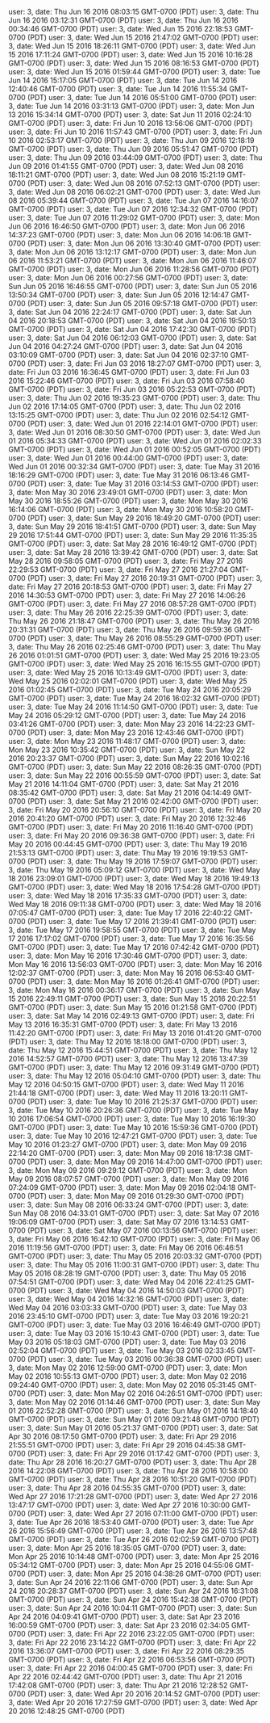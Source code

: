 user: 3, date: Thu Jun 16 2016 08:03:15 GMT-0700 (PDT)
user: 3, date: Thu Jun 16 2016 03:12:31 GMT-0700 (PDT)
user: 3, date: Thu Jun 16 2016 00:34:46 GMT-0700 (PDT)
user: 3, date: Wed Jun 15 2016 22:18:53 GMT-0700 (PDT)
user: 3, date: Wed Jun 15 2016 21:47:02 GMT-0700 (PDT)
user: 3, date: Wed Jun 15 2016 18:26:11 GMT-0700 (PDT)
user: 3, date: Wed Jun 15 2016 17:11:24 GMT-0700 (PDT)
user: 3, date: Wed Jun 15 2016 10:16:28 GMT-0700 (PDT)
user: 3, date: Wed Jun 15 2016 08:16:53 GMT-0700 (PDT)
user: 3, date: Wed Jun 15 2016 01:59:44 GMT-0700 (PDT)
user: 3, date: Tue Jun 14 2016 15:17:05 GMT-0700 (PDT)
user: 3, date: Tue Jun 14 2016 12:40:46 GMT-0700 (PDT)
user: 3, date: Tue Jun 14 2016 11:55:34 GMT-0700 (PDT)
user: 3, date: Tue Jun 14 2016 05:51:00 GMT-0700 (PDT)
user: 3, date: Tue Jun 14 2016 03:31:13 GMT-0700 (PDT)
user: 3, date: Mon Jun 13 2016 15:34:14 GMT-0700 (PDT)
user: 3, date: Sat Jun 11 2016 02:24:10 GMT-0700 (PDT)
user: 3, date: Fri Jun 10 2016 13:56:06 GMT-0700 (PDT)
user: 3, date: Fri Jun 10 2016 11:57:43 GMT-0700 (PDT)
user: 3, date: Fri Jun 10 2016 02:53:17 GMT-0700 (PDT)
user: 3, date: Thu Jun 09 2016 12:18:19 GMT-0700 (PDT)
user: 3, date: Thu Jun 09 2016 05:51:47 GMT-0700 (PDT)
user: 3, date: Thu Jun 09 2016 03:44:09 GMT-0700 (PDT)
user: 3, date: Thu Jun 09 2016 01:41:55 GMT-0700 (PDT)
user: 3, date: Wed Jun 08 2016 18:11:21 GMT-0700 (PDT)
user: 3, date: Wed Jun 08 2016 15:21:19 GMT-0700 (PDT)
user: 3, date: Wed Jun 08 2016 07:52:13 GMT-0700 (PDT)
user: 3, date: Wed Jun 08 2016 06:02:21 GMT-0700 (PDT)
user: 3, date: Wed Jun 08 2016 05:39:44 GMT-0700 (PDT)
user: 3, date: Tue Jun 07 2016 14:16:07 GMT-0700 (PDT)
user: 3, date: Tue Jun 07 2016 12:34:32 GMT-0700 (PDT)
user: 3, date: Tue Jun 07 2016 11:29:02 GMT-0700 (PDT)
user: 3, date: Mon Jun 06 2016 16:46:50 GMT-0700 (PDT)
user: 3, date: Mon Jun 06 2016 14:37:23 GMT-0700 (PDT)
user: 3, date: Mon Jun 06 2016 14:06:18 GMT-0700 (PDT)
user: 3, date: Mon Jun 06 2016 13:30:40 GMT-0700 (PDT)
user: 3, date: Mon Jun 06 2016 13:12:17 GMT-0700 (PDT)
user: 3, date: Mon Jun 06 2016 11:53:21 GMT-0700 (PDT)
user: 3, date: Mon Jun 06 2016 11:46:07 GMT-0700 (PDT)
user: 3, date: Mon Jun 06 2016 11:28:56 GMT-0700 (PDT)
user: 3, date: Mon Jun 06 2016 00:27:56 GMT-0700 (PDT)
user: 3, date: Sun Jun 05 2016 16:46:55 GMT-0700 (PDT)
user: 3, date: Sun Jun 05 2016 13:50:34 GMT-0700 (PDT)
user: 3, date: Sun Jun 05 2016 12:14:47 GMT-0700 (PDT)
user: 3, date: Sun Jun 05 2016 09:57:18 GMT-0700 (PDT)
user: 3, date: Sat Jun 04 2016 22:24:17 GMT-0700 (PDT)
user: 3, date: Sat Jun 04 2016 20:18:53 GMT-0700 (PDT)
user: 3, date: Sat Jun 04 2016 19:50:13 GMT-0700 (PDT)
user: 3, date: Sat Jun 04 2016 17:42:30 GMT-0700 (PDT)
user: 3, date: Sat Jun 04 2016 06:12:03 GMT-0700 (PDT)
user: 3, date: Sat Jun 04 2016 04:27:24 GMT-0700 (PDT)
user: 3, date: Sat Jun 04 2016 03:10:09 GMT-0700 (PDT)
user: 3, date: Sat Jun 04 2016 02:37:10 GMT-0700 (PDT)
user: 3, date: Fri Jun 03 2016 18:27:07 GMT-0700 (PDT)
user: 3, date: Fri Jun 03 2016 16:36:45 GMT-0700 (PDT)
user: 3, date: Fri Jun 03 2016 15:22:46 GMT-0700 (PDT)
user: 3, date: Fri Jun 03 2016 07:58:40 GMT-0700 (PDT)
user: 3, date: Fri Jun 03 2016 05:22:53 GMT-0700 (PDT)
user: 3, date: Thu Jun 02 2016 19:35:23 GMT-0700 (PDT)
user: 3, date: Thu Jun 02 2016 17:14:05 GMT-0700 (PDT)
user: 3, date: Thu Jun 02 2016 13:15:25 GMT-0700 (PDT)
user: 3, date: Thu Jun 02 2016 02:54:12 GMT-0700 (PDT)
user: 3, date: Wed Jun 01 2016 22:14:01 GMT-0700 (PDT)
user: 3, date: Wed Jun 01 2016 08:30:50 GMT-0700 (PDT)
user: 3, date: Wed Jun 01 2016 05:34:33 GMT-0700 (PDT)
user: 3, date: Wed Jun 01 2016 02:02:33 GMT-0700 (PDT)
user: 3, date: Wed Jun 01 2016 00:52:05 GMT-0700 (PDT)
user: 3, date: Wed Jun 01 2016 00:44:00 GMT-0700 (PDT)
user: 3, date: Wed Jun 01 2016 00:32:34 GMT-0700 (PDT)
user: 3, date: Tue May 31 2016 18:16:29 GMT-0700 (PDT)
user: 3, date: Tue May 31 2016 06:13:46 GMT-0700 (PDT)
user: 3, date: Tue May 31 2016 03:14:53 GMT-0700 (PDT)
user: 3, date: Mon May 30 2016 23:49:01 GMT-0700 (PDT)
user: 3, date: Mon May 30 2016 18:55:26 GMT-0700 (PDT)
user: 3, date: Mon May 30 2016 16:14:06 GMT-0700 (PDT)
user: 3, date: Mon May 30 2016 10:58:20 GMT-0700 (PDT)
user: 3, date: Sun May 29 2016 18:49:20 GMT-0700 (PDT)
user: 3, date: Sun May 29 2016 18:41:51 GMT-0700 (PDT)
user: 3, date: Sun May 29 2016 17:51:44 GMT-0700 (PDT)
user: 3, date: Sun May 29 2016 11:35:35 GMT-0700 (PDT)
user: 3, date: Sat May 28 2016 16:49:12 GMT-0700 (PDT)
user: 3, date: Sat May 28 2016 13:39:42 GMT-0700 (PDT)
user: 3, date: Sat May 28 2016 09:58:05 GMT-0700 (PDT)
user: 3, date: Fri May 27 2016 22:29:53 GMT-0700 (PDT)
user: 3, date: Fri May 27 2016 21:27:04 GMT-0700 (PDT)
user: 3, date: Fri May 27 2016 20:19:31 GMT-0700 (PDT)
user: 3, date: Fri May 27 2016 20:18:53 GMT-0700 (PDT)
user: 3, date: Fri May 27 2016 14:30:53 GMT-0700 (PDT)
user: 3, date: Fri May 27 2016 14:06:26 GMT-0700 (PDT)
user: 3, date: Fri May 27 2016 08:57:28 GMT-0700 (PDT)
user: 3, date: Thu May 26 2016 22:25:39 GMT-0700 (PDT)
user: 3, date: Thu May 26 2016 21:18:47 GMT-0700 (PDT)
user: 3, date: Thu May 26 2016 20:31:31 GMT-0700 (PDT)
user: 3, date: Thu May 26 2016 09:59:36 GMT-0700 (PDT)
user: 3, date: Thu May 26 2016 08:55:29 GMT-0700 (PDT)
user: 3, date: Thu May 26 2016 02:25:46 GMT-0700 (PDT)
user: 3, date: Thu May 26 2016 01:01:51 GMT-0700 (PDT)
user: 3, date: Wed May 25 2016 19:23:05 GMT-0700 (PDT)
user: 3, date: Wed May 25 2016 16:15:55 GMT-0700 (PDT)
user: 3, date: Wed May 25 2016 10:13:49 GMT-0700 (PDT)
user: 3, date: Wed May 25 2016 02:02:01 GMT-0700 (PDT)
user: 3, date: Wed May 25 2016 01:02:45 GMT-0700 (PDT)
user: 3, date: Tue May 24 2016 20:05:29 GMT-0700 (PDT)
user: 3, date: Tue May 24 2016 16:02:32 GMT-0700 (PDT)
user: 3, date: Tue May 24 2016 11:14:50 GMT-0700 (PDT)
user: 3, date: Tue May 24 2016 05:29:12 GMT-0700 (PDT)
user: 3, date: Tue May 24 2016 03:41:26 GMT-0700 (PDT)
user: 3, date: Mon May 23 2016 14:22:23 GMT-0700 (PDT)
user: 3, date: Mon May 23 2016 12:43:46 GMT-0700 (PDT)
user: 3, date: Mon May 23 2016 11:48:17 GMT-0700 (PDT)
user: 3, date: Mon May 23 2016 10:35:42 GMT-0700 (PDT)
user: 3, date: Sun May 22 2016 20:23:37 GMT-0700 (PDT)
user: 3, date: Sun May 22 2016 10:02:16 GMT-0700 (PDT)
user: 3, date: Sun May 22 2016 08:26:35 GMT-0700 (PDT)
user: 3, date: Sun May 22 2016 00:55:59 GMT-0700 (PDT)
user: 3, date: Sat May 21 2016 14:11:04 GMT-0700 (PDT)
user: 3, date: Sat May 21 2016 08:35:42 GMT-0700 (PDT)
user: 3, date: Sat May 21 2016 04:14:49 GMT-0700 (PDT)
user: 3, date: Sat May 21 2016 02:42:00 GMT-0700 (PDT)
user: 3, date: Fri May 20 2016 20:56:10 GMT-0700 (PDT)
user: 3, date: Fri May 20 2016 20:41:20 GMT-0700 (PDT)
user: 3, date: Fri May 20 2016 12:32:46 GMT-0700 (PDT)
user: 3, date: Fri May 20 2016 11:16:40 GMT-0700 (PDT)
user: 3, date: Fri May 20 2016 09:36:38 GMT-0700 (PDT)
user: 3, date: Fri May 20 2016 00:44:45 GMT-0700 (PDT)
user: 3, date: Thu May 19 2016 21:53:13 GMT-0700 (PDT)
user: 3, date: Thu May 19 2016 19:19:53 GMT-0700 (PDT)
user: 3, date: Thu May 19 2016 17:59:07 GMT-0700 (PDT)
user: 3, date: Thu May 19 2016 05:09:12 GMT-0700 (PDT)
user: 3, date: Wed May 18 2016 23:09:01 GMT-0700 (PDT)
user: 3, date: Wed May 18 2016 19:49:13 GMT-0700 (PDT)
user: 3, date: Wed May 18 2016 17:54:28 GMT-0700 (PDT)
user: 3, date: Wed May 18 2016 17:35:33 GMT-0700 (PDT)
user: 3, date: Wed May 18 2016 09:11:38 GMT-0700 (PDT)
user: 3, date: Wed May 18 2016 07:05:47 GMT-0700 (PDT)
user: 3, date: Tue May 17 2016 22:40:22 GMT-0700 (PDT)
user: 3, date: Tue May 17 2016 21:39:41 GMT-0700 (PDT)
user: 3, date: Tue May 17 2016 19:58:55 GMT-0700 (PDT)
user: 3, date: Tue May 17 2016 17:17:02 GMT-0700 (PDT)
user: 3, date: Tue May 17 2016 16:35:56 GMT-0700 (PDT)
user: 3, date: Tue May 17 2016 07:42:42 GMT-0700 (PDT)
user: 3, date: Mon May 16 2016 17:30:46 GMT-0700 (PDT)
user: 3, date: Mon May 16 2016 13:56:03 GMT-0700 (PDT)
user: 3, date: Mon May 16 2016 12:02:37 GMT-0700 (PDT)
user: 3, date: Mon May 16 2016 06:53:40 GMT-0700 (PDT)
user: 3, date: Mon May 16 2016 01:26:41 GMT-0700 (PDT)
user: 3, date: Mon May 16 2016 00:36:17 GMT-0700 (PDT)
user: 3, date: Sun May 15 2016 22:49:11 GMT-0700 (PDT)
user: 3, date: Sun May 15 2016 20:22:51 GMT-0700 (PDT)
user: 3, date: Sun May 15 2016 01:21:58 GMT-0700 (PDT)
user: 3, date: Sat May 14 2016 02:49:13 GMT-0700 (PDT)
user: 3, date: Fri May 13 2016 16:35:31 GMT-0700 (PDT)
user: 3, date: Fri May 13 2016 11:42:20 GMT-0700 (PDT)
user: 3, date: Fri May 13 2016 01:41:20 GMT-0700 (PDT)
user: 3, date: Thu May 12 2016 18:18:00 GMT-0700 (PDT)
user: 3, date: Thu May 12 2016 15:44:51 GMT-0700 (PDT)
user: 3, date: Thu May 12 2016 14:52:57 GMT-0700 (PDT)
user: 3, date: Thu May 12 2016 13:47:39 GMT-0700 (PDT)
user: 3, date: Thu May 12 2016 09:31:49 GMT-0700 (PDT)
user: 3, date: Thu May 12 2016 05:04:10 GMT-0700 (PDT)
user: 3, date: Thu May 12 2016 04:50:15 GMT-0700 (PDT)
user: 3, date: Wed May 11 2016 21:44:18 GMT-0700 (PDT)
user: 3, date: Wed May 11 2016 13:20:11 GMT-0700 (PDT)
user: 3, date: Tue May 10 2016 21:25:37 GMT-0700 (PDT)
user: 3, date: Tue May 10 2016 20:26:36 GMT-0700 (PDT)
user: 3, date: Tue May 10 2016 17:06:54 GMT-0700 (PDT)
user: 3, date: Tue May 10 2016 16:19:30 GMT-0700 (PDT)
user: 3, date: Tue May 10 2016 15:59:36 GMT-0700 (PDT)
user: 3, date: Tue May 10 2016 12:47:21 GMT-0700 (PDT)
user: 3, date: Tue May 10 2016 01:23:27 GMT-0700 (PDT)
user: 3, date: Mon May 09 2016 22:14:20 GMT-0700 (PDT)
user: 3, date: Mon May 09 2016 18:17:38 GMT-0700 (PDT)
user: 3, date: Mon May 09 2016 14:47:00 GMT-0700 (PDT)
user: 3, date: Mon May 09 2016 09:29:12 GMT-0700 (PDT)
user: 3, date: Mon May 09 2016 08:07:57 GMT-0700 (PDT)
user: 3, date: Mon May 09 2016 07:24:09 GMT-0700 (PDT)
user: 3, date: Mon May 09 2016 02:04:18 GMT-0700 (PDT)
user: 3, date: Mon May 09 2016 01:29:30 GMT-0700 (PDT)
user: 3, date: Sun May 08 2016 06:33:24 GMT-0700 (PDT)
user: 3, date: Sun May 08 2016 04:33:01 GMT-0700 (PDT)
user: 3, date: Sat May 07 2016 19:06:09 GMT-0700 (PDT)
user: 3, date: Sat May 07 2016 13:14:53 GMT-0700 (PDT)
user: 3, date: Sat May 07 2016 00:13:56 GMT-0700 (PDT)
user: 3, date: Fri May 06 2016 16:42:10 GMT-0700 (PDT)
user: 3, date: Fri May 06 2016 11:19:56 GMT-0700 (PDT)
user: 3, date: Fri May 06 2016 06:46:51 GMT-0700 (PDT)
user: 3, date: Thu May 05 2016 20:03:32 GMT-0700 (PDT)
user: 3, date: Thu May 05 2016 11:00:31 GMT-0700 (PDT)
user: 3, date: Thu May 05 2016 08:28:19 GMT-0700 (PDT)
user: 3, date: Thu May 05 2016 07:54:51 GMT-0700 (PDT)
user: 3, date: Wed May 04 2016 22:41:25 GMT-0700 (PDT)
user: 3, date: Wed May 04 2016 14:50:03 GMT-0700 (PDT)
user: 3, date: Wed May 04 2016 14:32:16 GMT-0700 (PDT)
user: 3, date: Wed May 04 2016 03:03:33 GMT-0700 (PDT)
user: 3, date: Tue May 03 2016 23:45:10 GMT-0700 (PDT)
user: 3, date: Tue May 03 2016 19:20:21 GMT-0700 (PDT)
user: 3, date: Tue May 03 2016 16:46:49 GMT-0700 (PDT)
user: 3, date: Tue May 03 2016 15:10:43 GMT-0700 (PDT)
user: 3, date: Tue May 03 2016 05:18:03 GMT-0700 (PDT)
user: 3, date: Tue May 03 2016 02:52:04 GMT-0700 (PDT)
user: 3, date: Tue May 03 2016 02:33:45 GMT-0700 (PDT)
user: 3, date: Tue May 03 2016 00:36:38 GMT-0700 (PDT)
user: 3, date: Mon May 02 2016 12:59:00 GMT-0700 (PDT)
user: 3, date: Mon May 02 2016 10:55:13 GMT-0700 (PDT)
user: 3, date: Mon May 02 2016 09:24:40 GMT-0700 (PDT)
user: 3, date: Mon May 02 2016 05:31:45 GMT-0700 (PDT)
user: 3, date: Mon May 02 2016 04:26:51 GMT-0700 (PDT)
user: 3, date: Mon May 02 2016 01:14:46 GMT-0700 (PDT)
user: 3, date: Sun May 01 2016 22:52:28 GMT-0700 (PDT)
user: 3, date: Sun May 01 2016 14:18:40 GMT-0700 (PDT)
user: 3, date: Sun May 01 2016 09:21:48 GMT-0700 (PDT)
user: 3, date: Sun May 01 2016 05:21:37 GMT-0700 (PDT)
user: 3, date: Sat Apr 30 2016 08:17:50 GMT-0700 (PDT)
user: 3, date: Fri Apr 29 2016 21:55:51 GMT-0700 (PDT)
user: 3, date: Fri Apr 29 2016 04:45:38 GMT-0700 (PDT)
user: 3, date: Fri Apr 29 2016 01:17:42 GMT-0700 (PDT)
user: 3, date: Thu Apr 28 2016 16:20:27 GMT-0700 (PDT)
user: 3, date: Thu Apr 28 2016 14:22:08 GMT-0700 (PDT)
user: 3, date: Thu Apr 28 2016 10:58:00 GMT-0700 (PDT)
user: 3, date: Thu Apr 28 2016 10:51:20 GMT-0700 (PDT)
user: 3, date: Thu Apr 28 2016 04:55:35 GMT-0700 (PDT)
user: 3, date: Wed Apr 27 2016 17:21:28 GMT-0700 (PDT)
user: 3, date: Wed Apr 27 2016 13:47:17 GMT-0700 (PDT)
user: 3, date: Wed Apr 27 2016 10:30:00 GMT-0700 (PDT)
user: 3, date: Wed Apr 27 2016 07:11:00 GMT-0700 (PDT)
user: 3, date: Tue Apr 26 2016 18:53:40 GMT-0700 (PDT)
user: 3, date: Tue Apr 26 2016 15:56:49 GMT-0700 (PDT)
user: 3, date: Tue Apr 26 2016 13:57:48 GMT-0700 (PDT)
user: 3, date: Tue Apr 26 2016 02:02:59 GMT-0700 (PDT)
user: 3, date: Mon Apr 25 2016 18:35:05 GMT-0700 (PDT)
user: 3, date: Mon Apr 25 2016 10:14:48 GMT-0700 (PDT)
user: 3, date: Mon Apr 25 2016 05:34:12 GMT-0700 (PDT)
user: 3, date: Mon Apr 25 2016 04:55:06 GMT-0700 (PDT)
user: 3, date: Mon Apr 25 2016 04:38:26 GMT-0700 (PDT)
user: 3, date: Sun Apr 24 2016 22:11:06 GMT-0700 (PDT)
user: 3, date: Sun Apr 24 2016 20:28:37 GMT-0700 (PDT)
user: 3, date: Sun Apr 24 2016 16:31:08 GMT-0700 (PDT)
user: 3, date: Sun Apr 24 2016 15:42:38 GMT-0700 (PDT)
user: 3, date: Sun Apr 24 2016 10:04:11 GMT-0700 (PDT)
user: 3, date: Sun Apr 24 2016 04:09:41 GMT-0700 (PDT)
user: 3, date: Sat Apr 23 2016 16:00:59 GMT-0700 (PDT)
user: 3, date: Sat Apr 23 2016 02:34:05 GMT-0700 (PDT)
user: 3, date: Fri Apr 22 2016 23:22:05 GMT-0700 (PDT)
user: 3, date: Fri Apr 22 2016 23:14:22 GMT-0700 (PDT)
user: 3, date: Fri Apr 22 2016 13:36:07 GMT-0700 (PDT)
user: 3, date: Fri Apr 22 2016 08:29:35 GMT-0700 (PDT)
user: 3, date: Fri Apr 22 2016 06:53:56 GMT-0700 (PDT)
user: 3, date: Fri Apr 22 2016 04:00:45 GMT-0700 (PDT)
user: 3, date: Fri Apr 22 2016 02:44:42 GMT-0700 (PDT)
user: 3, date: Thu Apr 21 2016 17:42:08 GMT-0700 (PDT)
user: 3, date: Thu Apr 21 2016 12:28:52 GMT-0700 (PDT)
user: 3, date: Wed Apr 20 2016 20:14:52 GMT-0700 (PDT)
user: 3, date: Wed Apr 20 2016 17:27:59 GMT-0700 (PDT)
user: 3, date: Wed Apr 20 2016 12:48:25 GMT-0700 (PDT)
